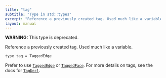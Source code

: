 ```yaml
---
title: "tag"
subtitle: "Type in std::types"
excerpt: "Reference a previously created tag. Used much like a variable."
layout: manual
---
```


**WARNING:** This type is deprecated.

Reference a previously created tag. Used much like a variable.

```kcl
type tag = TaggedEdge
```

Prefer to use [`TaggedEdge`](/docs/kcl-std/types/std-types-TaggedEdge) or [`TaggedFace`](/docs/kcl-std/types/std-types-TaggedFace). For more details on tags, see the docs for [`TagDecl`](/docs/kcl-std/types/std-types-TagDecl).



